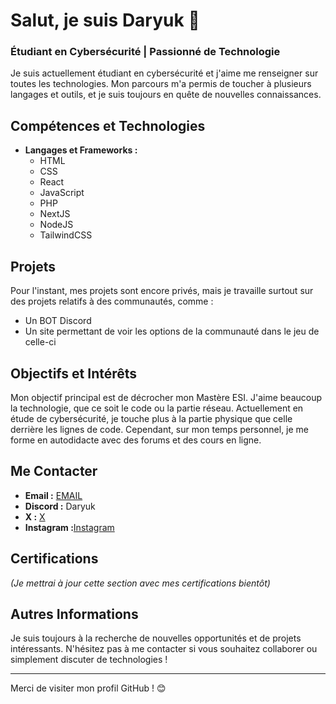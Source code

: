 # Salut, je suis Daryuk 👋

### Étudiant en Cybersécurité | Passionné de Technologie

Je suis actuellement étudiant en cybersécurité et j'aime me renseigner sur toutes les technologies. Mon parcours m'a permis de toucher à plusieurs langages et outils, et je suis toujours en quête de nouvelles connaissances.

## Compétences et Technologies

- **Langages et Frameworks :**
  - HTML
  - CSS
  - React
  - JavaScript
  - PHP
  - NextJS
  - NodeJS
  - TailwindCSS

## Projets

Pour l'instant, mes projets sont encore privés, mais je travaille surtout sur des projets relatifs à des communautés, comme :
- Un BOT Discord
- Un site permettant de voir les options de la communauté dans le jeu de celle-ci

## Objectifs et Intérêts

Mon objectif principal est de décrocher mon Mastère ESI. J'aime beaucoup la technologie, que ce soit le code ou la partie réseau. Actuellement en étude de cybersécurité, je touche plus à la partie physique que celle derrière les lignes de code. Cependant, sur mon temps personnel, je me forme en autodidacte avec des forums et des cours en ligne.

## Me Contacter

- **Email :** [EMAIL](mailto:contact@daryuk.eu)
- **Discord :** Daryuk
- **X :** [X](https://x.com/daryuukk)
- **Instagram :**[Instagram](https://www.instagram.com/da.ryukk/)

## Certifications

*(Je mettrai à jour cette section avec mes certifications bientôt)*

## Autres Informations

Je suis toujours à la recherche de nouvelles opportunités et de projets intéressants. N'hésitez pas à me contacter si vous souhaitez collaborer ou simplement discuter de technologies !

---

Merci de visiter mon profil GitHub ! 😊
